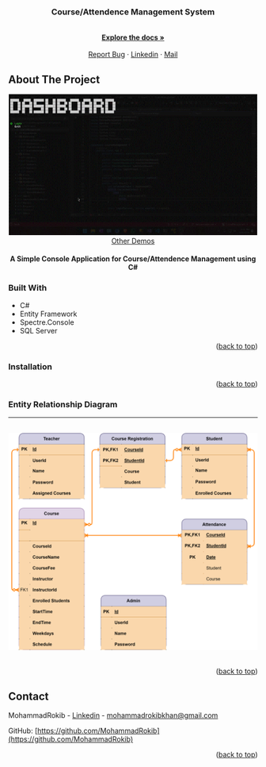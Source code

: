 <a name="readme-top"></a>

<div align="center">

<h3 align="center">Course/Attendence Management System</h3>

<p align="center">
    <br />
    <a href="https://github.com/MohammadRokib/CourseManagement"><strong>Explore the docs »</strong></a>
    <br />
    <br />
    <a href="https://github.com/MohammadRokib/CourseManagement/issues/">Report Bug</a>
    ·
    <a href="https://www.linkedin.com/in/m0hammadrokib/">Linkedin</a>
    ·
    <a href="mohammadrokibkhan@gmail.com">Mail</a>
  </p>
</div>

<!-- ABOUT THE PROJECT -->

## About The Project

<div align="center">
  <img src="demo/login.gif">
  <a href="https://github.com/MohammadRokib/CourseManagement/blob/master/demo/README.MD">Other Demos</a>
  <h4>A Simple Console Application for Course/Attendence Management using C#</h4>
</div>


### Built With

* C#
* Entity Framework
* Spectre.Console
* SQL Server

<p align="right">(<a href="#readme-top">back to top</a>)</p>

### Installation

<p align="right">(<a href="#readme-top">back to top</a>)</p>

### Entity Relationship Diagram
<hr><br>
<div align="center">
  <img src="./demo/CourseManagement_ERD.svg">
</div>
<br>

<p align="right">(<a href="#readme-top">back to top</a>)</p>

<!-- CONTACT -->

## Contact

MohammadRokib - [Linkedin](https://www.linkedin.com/in/m0hammadrokib/) - mohammadrokibkhan@gmail.com

GitHub: [https://github.com/MohammadRokib](https://github.com/MohammadRokib)

<p align="right">(<a href="#readme-top">back to top</a>)</p>
